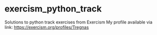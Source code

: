 # exercism_python_track
Solutions to python track exercises from Exercism
My profile available via link: https://exercism.org/profiles/Tregnas
